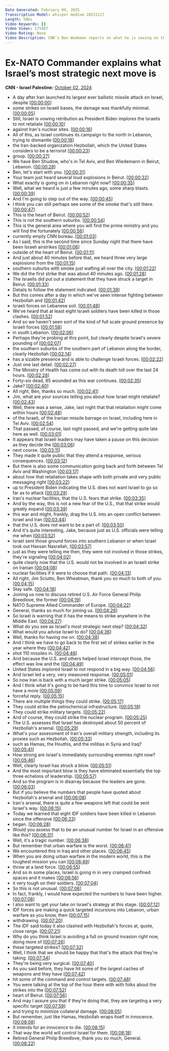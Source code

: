 ```yaml
---
Date Generated: February 09, 2025
Transcription Model: whisper medium 20231117
Length: 506s
Video Keywords: []
Video Views: 175487
Video Rating: None
Video Description: CNN’s Ben Wedeman reports on what he is seeing on the ground in Beirut, Lebanon, and CNN’s Jim Sciutto reports from Tel Aviv, Israel, as Israeli forces and Iran-backed Hezbollah fighters engage in ground fighting after Iran launched a retaliatory attack on Israel. Then, former NATO Supreme Allied Commander of Europe, Retired Gen. Phillip Breedlove, and CNN’s Jake Tapper discuss. #CNN #News
---
```


# Ex-NATO Commander explains what Israel’s most strategic next move is
**CNN - Israel Palestine:** [October 02, 2024](https://www.youtube.com/watch?v=CGjJ8u1mfIo)
*  A day after Iran launched its largest ever ballistic missile attack on Israel, despite [[00:00:00](https://www.youtube.com/watch?v=CGjJ8u1mfIo&t=0.0s)]
*  some strikes on Israeli bases, the damage was thankfully minimal. [[00:00:05](https://www.youtube.com/watch?v=CGjJ8u1mfIo&t=5.78s)]
*  Still, Israel is vowing retribution as President Biden implores the Israelis to not retaliate [[00:00:10](https://www.youtube.com/watch?v=CGjJ8u1mfIo&t=10.6s)]
*  against Iran's nuclear sites. [[00:00:16](https://www.youtube.com/watch?v=CGjJ8u1mfIo&t=16.86s)]
*  All of this, as Israel continues its campaign to the north in Lebanon, trying to dismantle [[00:00:18](https://www.youtube.com/watch?v=CGjJ8u1mfIo&t=18.76s)]
*  the Iran-backed organization Hezbollah, which the United States considers to be a terrorist [[00:00:23](https://www.youtube.com/watch?v=CGjJ8u1mfIo&t=23.62s)]
*  group. [[00:00:27](https://www.youtube.com/watch?v=CGjJ8u1mfIo&t=27.580000000000002s)]
*  We have Ben Shudow, who's in Tel Aviv, and Ben Wiedemann in Beirut, Lebanon. [[00:00:28](https://www.youtube.com/watch?v=CGjJ8u1mfIo&t=28.58s)]
*  Ben, let's start with you. [[00:00:31](https://www.youtube.com/watch?v=CGjJ8u1mfIo&t=31.9s)]
*  Your team just heard several loud explosions in Beirut. [[00:00:32](https://www.youtube.com/watch?v=CGjJ8u1mfIo&t=32.9s)]
*  What exactly is going on in Lebanon right now? [[00:00:35](https://www.youtube.com/watch?v=CGjJ8u1mfIo&t=35.839999999999996s)]
*  Well, what we heard is just a few minutes ago, some sharp blasts. [[00:00:39](https://www.youtube.com/watch?v=CGjJ8u1mfIo&t=39.7s)]
*  And I'm going to step out of the way. [[00:00:45](https://www.youtube.com/watch?v=CGjJ8u1mfIo&t=45.66s)]
*  I think you can still perhaps see some of the smoke that's still there. [[00:00:47](https://www.youtube.com/watch?v=CGjJ8u1mfIo&t=47.06s)]
*  This is the heart of Beirut. [[00:00:52](https://www.youtube.com/watch?v=CGjJ8u1mfIo&t=52.5s)]
*  This is not the southern suburbs. [[00:00:54](https://www.youtube.com/watch?v=CGjJ8u1mfIo&t=54.480000000000004s)]
*  This is the general area where you will find the prime ministry and you will find the fortunately [[00:00:56](https://www.youtube.com/watch?v=CGjJ8u1mfIo&t=56.34s)]
*  currently empty CNN bureau. [[00:01:03](https://www.youtube.com/watch?v=CGjJ8u1mfIo&t=63.580000000000005s)]
*  As I said, this is the second time since Sunday night that there have been Israeli airstrikes [[00:01:06](https://www.youtube.com/watch?v=CGjJ8u1mfIo&t=66.7s)]
*  outside of the heart of Beirut. [[00:01:11](https://www.youtube.com/watch?v=CGjJ8u1mfIo&t=71.5s)]
*  And just about 40 minutes before that, we heard three very large explosions from the [[00:01:15](https://www.youtube.com/watch?v=CGjJ8u1mfIo&t=75.78s)]
*  southern suburbs with smoke just wafting all over the city. [[00:01:22](https://www.youtube.com/watch?v=CGjJ8u1mfIo&t=82.7s)]
*  We did the first strike that was about 40 minutes ago. [[00:01:28](https://www.youtube.com/watch?v=CGjJ8u1mfIo&t=88.7s)]
*  The Israelis did put out a statement that they have struck a target in Beirut. [[00:01:33](https://www.youtube.com/watch?v=CGjJ8u1mfIo&t=93.26s)]
*  Details to follow the statement indicated. [[00:01:39](https://www.youtube.com/watch?v=CGjJ8u1mfIo&t=99.26s)]
*  But this comes after a day in which we've seen intense fighting between Hezbollah and [[00:01:42](https://www.youtube.com/watch?v=CGjJ8u1mfIo&t=102.54s)]
*  Israeli forces on Lebanese soil. [[00:01:48](https://www.youtube.com/watch?v=CGjJ8u1mfIo&t=108.30000000000001s)]
*  We've heard that at least eight Israeli soldiers have been killed in those clashes. [[00:01:52](https://www.youtube.com/watch?v=CGjJ8u1mfIo&t=112.46s)]
*  And so we haven't seen sort of the kind of full scale ground presence by Israeli forces [[00:01:58](https://www.youtube.com/watch?v=CGjJ8u1mfIo&t=118.98s)]
*  in south Lebanon. [[00:02:06](https://www.youtube.com/watch?v=CGjJ8u1mfIo&t=126.02s)]
*  Perhaps they're probing at this point, but clearly despite Israel's severe pounding of [[00:02:07](https://www.youtube.com/watch?v=CGjJ8u1mfIo&t=127.53999999999999s)]
*  the southern suburbs of the southern part of Lebanon along the border, clearly Hezbollah [[00:02:14](https://www.youtube.com/watch?v=CGjJ8u1mfIo&t=134.3s)]
*  has a sizable presence and is able to challenge Israeli forces. [[00:02:22](https://www.youtube.com/watch?v=CGjJ8u1mfIo&t=142.14000000000001s)]
*  Just one last detail. [[00:02:27](https://www.youtube.com/watch?v=CGjJ8u1mfIo&t=147.38000000000002s)]
*  The Ministry of Health has come out with its death toll over the last 24 hours. [[00:02:28](https://www.youtube.com/watch?v=CGjJ8u1mfIo&t=148.38000000000002s)]
*  Forty-six dead, 85 wounded as this war continues. [[00:02:35](https://www.youtube.com/watch?v=CGjJ8u1mfIo&t=155.02s)]
*  Jake? [[00:02:40](https://www.youtube.com/watch?v=CGjJ8u1mfIo&t=160.74s)]
*  All right, Ben, thanks so much. [[00:02:41](https://www.youtube.com/watch?v=CGjJ8u1mfIo&t=161.74s)]
*  Jim, what are your sources telling you about how Israel might retaliate? [[00:02:43](https://www.youtube.com/watch?v=CGjJ8u1mfIo&t=163.02s)]
*  Well, there was a sense, Jake, last night that that retaliation might come within hours [[00:02:48](https://www.youtube.com/watch?v=CGjJ8u1mfIo&t=168.74s)]
*  of the Israeli, of the Iranian missile barrage on Israel, including here in Tel Aviv. [[00:02:54](https://www.youtube.com/watch?v=CGjJ8u1mfIo&t=174.7s)]
*  That passed, of course, last night passed, and we're getting quite late here as well. [[00:03:01](https://www.youtube.com/watch?v=CGjJ8u1mfIo&t=181.54s)]
*  It appears that Israeli leaders may have taken a pause on this decision as they decide the [[00:03:06](https://www.youtube.com/watch?v=CGjJ8u1mfIo&t=186.02s)]
*  next course. [[00:03:11](https://www.youtube.com/watch?v=CGjJ8u1mfIo&t=191.38s)]
*  They made it quite public that they attend a response, serious consequences. [[00:03:12](https://www.youtube.com/watch?v=CGjJ8u1mfIo&t=192.38s)]
*  But there is also some communication going back and forth between Tel Aviv and Washington [[00:03:17](https://www.youtube.com/watch?v=CGjJ8u1mfIo&t=197.54s)]
*  about how that retaliation takes shape with both private and very public messaging right [[00:03:22](https://www.youtube.com/watch?v=CGjJ8u1mfIo&t=202.78s)]
*  up to President Biden indicating the U.S. does not want Israel to go so far as to attack [[00:03:29](https://www.youtube.com/watch?v=CGjJ8u1mfIo&t=209.62s)]
*  Iran's nuclear facilities, that the U.S. fears that strike. [[00:03:35](https://www.youtube.com/watch?v=CGjJ8u1mfIo&t=215.01999999999998s)]
*  And by the way, this is not a new fear of the U.S., that that strike would greatly expand [[00:03:39](https://www.youtube.com/watch?v=CGjJ8u1mfIo&t=219.86s)]
*  this war and might, frankly, drag the U.S. into an open conflict between Israel and Iran [[00:03:44](https://www.youtube.com/watch?v=CGjJ8u1mfIo&t=224.18s)]
*  that the U.S. does not want to be a part of. [[00:03:50](https://www.youtube.com/watch?v=CGjJ8u1mfIo&t=230.62s)]
*  And it's quite interesting, Jake, because just as U.S. officials were telling me when [[00:03:52](https://www.youtube.com/watch?v=CGjJ8u1mfIo&t=232.46s)]
*  Israel sent those ground forces into southern Lebanon or when Israel took out Hassan Nasrallah, [[00:03:57](https://www.youtube.com/watch?v=CGjJ8u1mfIo&t=237.1s)]
*  just as they were telling me then, they were not involved in those strikes, they're signaling [[00:04:02](https://www.youtube.com/watch?v=CGjJ8u1mfIo&t=242.86s)]
*  quite clearly now that the U.S. would not be involved in an Israeli strike on Iranian [[00:04:08](https://www.youtube.com/watch?v=CGjJ8u1mfIo&t=248.26000000000002s)]
*  nuclear facilities if it were to choose that path. [[00:04:13](https://www.youtube.com/watch?v=CGjJ8u1mfIo&t=253.14000000000001s)]
*  All right, Jim Sciutto, Ben Wheatman, thank you so much to both of you. [[00:04:15](https://www.youtube.com/watch?v=CGjJ8u1mfIo&t=255.46s)]
*  Stay safe. [[00:04:18](https://www.youtube.com/watch?v=CGjJ8u1mfIo&t=258.74s)]
*  Joining us now to discuss retired U.S. Air Force General Philip Breedlove, the former [[00:04:19](https://www.youtube.com/watch?v=CGjJ8u1mfIo&t=259.74s)]
*  NATO Supreme Allied Commander of Europe. [[00:04:22](https://www.youtube.com/watch?v=CGjJ8u1mfIo&t=262.94s)]
*  General, thanks so much for joining us. [[00:04:26](https://www.youtube.com/watch?v=CGjJ8u1mfIo&t=266.06s)]
*  So Israel is warning that it has the means to strike anywhere in the Middle East. [[00:04:27](https://www.youtube.com/watch?v=CGjJ8u1mfIo&t=267.74s)]
*  What do you see as Israel's most strategic next step? [[00:04:32](https://www.youtube.com/watch?v=CGjJ8u1mfIo&t=272.14s)]
*  What would you advise Israel to do? [[00:04:36](https://www.youtube.com/watch?v=CGjJ8u1mfIo&t=276.1s)]
*  Well, thanks for having me on. [[00:04:38](https://www.youtube.com/watch?v=CGjJ8u1mfIo&t=278.06s)]
*  And I think we have to go back to the first set of strikes earlier in the year where they [[00:04:42](https://www.youtube.com/watch?v=CGjJ8u1mfIo&t=282.46000000000004s)]
*  shot 110 missiles in. [[00:04:46](https://www.youtube.com/watch?v=CGjJ8u1mfIo&t=286.54s)]
*  And because the U.S. and others helped Israel intercept those, the effect was low and the [[00:04:49](https://www.youtube.com/watch?v=CGjJ8u1mfIo&t=289.18s)]
*  United States implored Israel to not respond in a big way. [[00:04:56](https://www.youtube.com/watch?v=CGjJ8u1mfIo&t=296.14000000000004s)]
*  And Israel led a very, very measured response. [[00:05:01](https://www.youtube.com/watch?v=CGjJ8u1mfIo&t=301.18s)]
*  So now Iran is back with a much larger strike. [[00:05:05](https://www.youtube.com/watch?v=CGjJ8u1mfIo&t=305.18s)]
*  And I think what it's going to be hard this time to convince Israel to not have a more [[00:05:09](https://www.youtube.com/watch?v=CGjJ8u1mfIo&t=309.74s)]
*  forceful reply. [[00:05:15](https://www.youtube.com/watch?v=CGjJ8u1mfIo&t=315.56s)]
*  There are multiple things they could strike. [[00:05:17](https://www.youtube.com/watch?v=CGjJ8u1mfIo&t=317.09999999999997s)]
*  They could strike the petrochemical infrastructure. [[00:05:19](https://www.youtube.com/watch?v=CGjJ8u1mfIo&t=319.62s)]
*  They could strike military targets. [[00:05:22](https://www.youtube.com/watch?v=CGjJ8u1mfIo&t=322.78s)]
*  And of course, they could strike the nuclear program. [[00:05:25](https://www.youtube.com/watch?v=CGjJ8u1mfIo&t=325.09999999999997s)]
*  The U.S. assesses that Israel has destroyed about 50 percent of Hezbollah's arsenal. [[00:05:29](https://www.youtube.com/watch?v=CGjJ8u1mfIo&t=329.34s)]
*  What's your assessment of Iran's overall military strength, including its proxies such as Hezbollah, [[00:05:33](https://www.youtube.com/watch?v=CGjJ8u1mfIo&t=333.94s)]
*  such as Hamas, the Houthis, and the militias in Syria and Iraq? [[00:05:41](https://www.youtube.com/watch?v=CGjJ8u1mfIo&t=341.5s)]
*  How strong are Israel's immediately surrounding enemies right now? [[00:05:46](https://www.youtube.com/watch?v=CGjJ8u1mfIo&t=346.65999999999997s)]
*  Well, clearly Israel has struck a blow. [[00:05:51](https://www.youtube.com/watch?v=CGjJ8u1mfIo&t=351.7s)]
*  And the most important blow is they have eliminated essentially the top three echelons of leadership. [[00:05:57](https://www.youtube.com/watch?v=CGjJ8u1mfIo&t=357.09999999999997s)]
*  And so the program is in disarray because the leaders are gone. [[00:06:03](https://www.youtube.com/watch?v=CGjJ8u1mfIo&t=363.4s)]
*  But if you believe the numbers that people have quoted about Hezbollah's arsenal and [[00:06:08](https://www.youtube.com/watch?v=CGjJ8u1mfIo&t=368.91999999999996s)]
*  Iran's arsenal, there is quite a few weapons left that could be sent Israel's way. [[00:06:15](https://www.youtube.com/watch?v=CGjJ8u1mfIo&t=375.44s)]
*  Today we learned that eight IDF soldiers have been killed in Lebanon since the offensive [[00:06:23](https://www.youtube.com/watch?v=CGjJ8u1mfIo&t=383.15999999999997s)]
*  began. [[00:06:28](https://www.youtube.com/watch?v=CGjJ8u1mfIo&t=388.47999999999996s)]
*  Would you assess that to be an unusual number for Israel in an offensive like this? [[00:06:31](https://www.youtube.com/watch?v=CGjJ8u1mfIo&t=391.88s)]
*  Well, it's a tragic number. [[00:06:38](https://www.youtube.com/watch?v=CGjJ8u1mfIo&t=398.04s)]
*  But remember that urban warfare is the worst. [[00:06:41](https://www.youtube.com/watch?v=CGjJ8u1mfIo&t=401.32s)]
*  We encountered this in Iraq and other places. [[00:06:45](https://www.youtube.com/watch?v=CGjJ8u1mfIo&t=405.36s)]
*  When you are doing urban warfare in the modern world, this is the toughest mission you can [[00:06:49](https://www.youtube.com/watch?v=CGjJ8u1mfIo&t=409.21999999999997s)]
*  throw at a land force. [[00:06:55](https://www.youtube.com/watch?v=CGjJ8u1mfIo&t=415.12s)]
*  And so in some places, Israel is going in in very cramped confined spaces and it makes [[00:06:56](https://www.youtube.com/watch?v=CGjJ8u1mfIo&t=416.92s)]
*  it very tough on their soldiers. [[00:07:04](https://www.youtube.com/watch?v=CGjJ8u1mfIo&t=424.64000000000004s)]
*  So this is not unusual. [[00:07:06](https://www.youtube.com/watch?v=CGjJ8u1mfIo&t=426.56s)]
*  In fact, frankly, I would have expected the numbers to have been higher. [[00:07:08](https://www.youtube.com/watch?v=CGjJ8u1mfIo&t=428.40000000000003s)]
*  I also want to get your take on Israel's strategy at this stage. [[00:07:12](https://www.youtube.com/watch?v=CGjJ8u1mfIo&t=432.72s)]
*  IDF forces are making a quick targeted incursions into Lebanon, urban warfare as you know, then [[00:07:15](https://www.youtube.com/watch?v=CGjJ8u1mfIo&t=435.40000000000003s)]
*  withdrawing. [[00:07:20](https://www.youtube.com/watch?v=CGjJ8u1mfIo&t=440.48s)]
*  The IDF said today it also clashed with Hezbollah's forces at, quote, close range. [[00:07:21](https://www.youtube.com/watch?v=CGjJ8u1mfIo&t=441.52000000000004s)]
*  Why do you think Israel is avoiding a full on ground invasion right now, doing more of [[00:07:26](https://www.youtube.com/watch?v=CGjJ8u1mfIo&t=446.48s)]
*  these targeted strikes? [[00:07:32](https://www.youtube.com/watch?v=CGjJ8u1mfIo&t=452.12s)]
*  Well, I think that we should be happy that that's the attack that they're taking. [[00:07:34](https://www.youtube.com/watch?v=CGjJ8u1mfIo&t=454.32s)]
*  They're being very surgical. [[00:07:40](https://www.youtube.com/watch?v=CGjJ8u1mfIo&t=460.96s)]
*  As you said before, they have hit some of the largest caches of weapons and they have [[00:07:42](https://www.youtube.com/watch?v=CGjJ8u1mfIo&t=462.58s)]
*  hit some of the command and control targets. [[00:07:48](https://www.youtube.com/watch?v=CGjJ8u1mfIo&t=468.52s)]
*  You were talking at the top of the hour there with with folks about the strikes into the [[00:07:52](https://www.youtube.com/watch?v=CGjJ8u1mfIo&t=472.4s)]
*  heart of Beirut. [[00:07:56](https://www.youtube.com/watch?v=CGjJ8u1mfIo&t=476.96s)]
*  And may I assure you that if they're doing that, they are targeting a very specific target [[00:07:59](https://www.youtube.com/watch?v=CGjJ8u1mfIo&t=479.12s)]
*  and trying to minimize collateral damage. [[00:08:05](https://www.youtube.com/watch?v=CGjJ8u1mfIo&t=485.32s)]
*  But remember, just like Hamas, Hezbollah wraps itself in innocence. [[00:08:08](https://www.youtube.com/watch?v=CGjJ8u1mfIo&t=488.15999999999997s)]
*  It intends for an innocence to die. [[00:08:15](https://www.youtube.com/watch?v=CGjJ8u1mfIo&t=495.12s)]
*  That way the world will control Israel for them. [[00:08:18](https://www.youtube.com/watch?v=CGjJ8u1mfIo&t=498.52s)]
*  Retired General Philip Breedlove, thank you so much, General. [[00:08:22](https://www.youtube.com/watch?v=CGjJ8u1mfIo&t=502.52s)]
